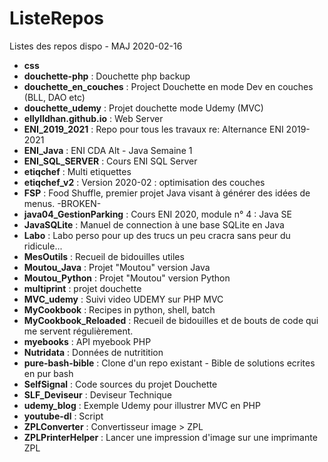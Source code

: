 # ListeRepos
Listes des repos dispo - MAJ 2020-02-16

- **css**
- **douchette-php** : Douchette php backup
- **douchette_en_couches** : Project Douchette en mode Dev en couches (BLL, DAO etc)
- **douchette_udemy** : Projet douchette mode Udemy (MVC)
- **ellylldhan.github.io** : Web Server
- **ENI_2019_2021** : Repo pour tous les travaux re: Alternance ENI 2019-2021
- **ENI_Java** : ENI CDA Alt - Java Semaine 1
- **ENI_SQL_SERVER** : Cours ENI SQL Server
- **etiqchef** : Multi etiquettes
- **etiqchef_v2** : Version 2020-02 : optimisation des couches
- **FSP** : Food Shuffle, premier projet Java visant à générer des idées de menus. -BROKEN-
- **java04_GestionParking** : Cours ENI 2020, module n° 4 : Java SE
- **JavaSQLite** : Manuel de connection à une base SQLite en Java
- **Labo** : Labo perso pour up des trucs un peu cracra sans peur du ridicule...
- **MesOutils** : Recueil de bidouilles utiles
- **Moutou_Java** : Projet "Moutou" version Java
- **Moutou_Python** : Projet "Moutou" version Python
- **multiprint** : projet douchette
- **MVC_udemy** : Suivi video UDEMY sur PHP MVC
- **MyCookbook** : Recipes in python, shell, batch
- **MyCookbook_Reloaded** : Recueil de bidouilles et de bouts de code qui me servent régulièrement.
- **myebooks** : API myebook PHP
- **Nutridata** : Données de nutritition
- **pure-bash-bible** : Clone d'un repo existant - Bible de solutions ecrites en pur bash
- **SelfSignal** : Code sources du projet Douchette
- **SLF_Deviseur** : Deviseur Technique
- **udemy_blog** : Exemple Udemy pour illustrer MVC en PHP
- **youtube-dl** : Script
- **ZPLConverter** : Convertisseur image > ZPL
- **ZPLPrinterHelper** : Lancer une impression d'image sur une imprimante ZPL
